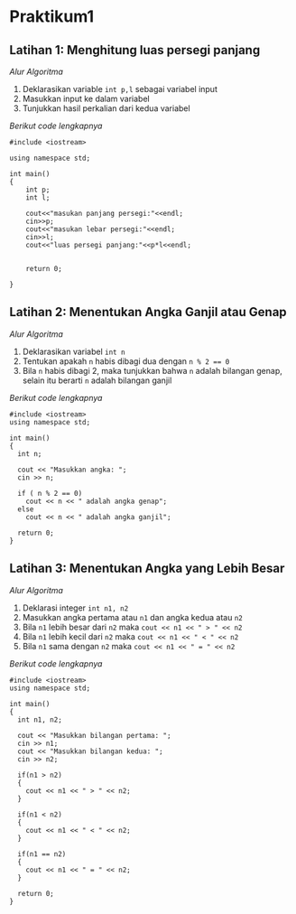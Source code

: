# Praktikum1

## Latihan 1: Menghitung luas persegi panjang

*Alur Algoritma*
1. Deklarasikan variable `int p,l` sebagai variabel input
2. Masukkan input ke dalam variabel
3. Tunjukkan hasil perkalian dari kedua variabel

*Berikut code lengkapnya*
```
#include <iostream>

using namespace std;

int main()
{
    int p;
    int l;

    cout<<"masukan panjang persegi:"<<endl;
    cin>>p;
    cout<<"masukan lebar persegi:"<<endl;
    cin>>l;
    cout<<"luas persegi panjang:"<<p*l<<endl;


    return 0;

}

```

## Latihan 2: Menentukan Angka Ganjil atau Genap

*Alur Algoritma*
1. Deklarasikan variabel `int n`
2. Tentukan apakah `n` habis dibagi dua dengan `n % 2 == 0`
3. Bila `n` habis dibagi 2, maka tunjukkan bahwa `n` adalah bilangan genap, selain itu berarti `n` adalah bilangan ganjil

*Berikut code lengkapnya*
```
#include <iostream>
using namespace std;

int main()
{
  int n;
  
  cout << "Masukkan angka: ";
  cin >> n;
  
  if ( n % 2 == 0)
    cout << n << " adalah angka genap";
  else
    cout << n << " adalah angka ganjil";
  
  return 0;
}
```

## Latihan 3: Menentukan Angka yang Lebih Besar

*Alur Algoritma*
1. Deklarasi integer `int n1, n2`
2. Masukkan angka pertama atau `n1` dan angka kedua atau `n2`
3. Bila `n1` lebih besar dari `n2` maka `cout << n1 << " > " << n2`
4. Bila `n1` lebih kecil dari `n2` maka `cout << n1 << " < " << n2`
5. Bila `n1` sama dengan `n2` maka `cout << n1 << " = " << n2`

*Berikut code lengkapnya*
```
#include <iostream>
using namespace std;

int main()
{
  int n1, n2;

  cout << "Masukkan bilangan pertama: ";
  cin >> n1;
  cout << "Masukkan bilangan kedua: ";
  cin >> n2;

  if(n1 > n2)
  {
    cout << n1 << " > " << n2;
  }

  if(n1 < n2)
  {
    cout << n1 << " < " << n2;
  }

  if(n1 == n2)
  {
    cout << n1 << " = " << n2;
  }

  return 0;
}
```